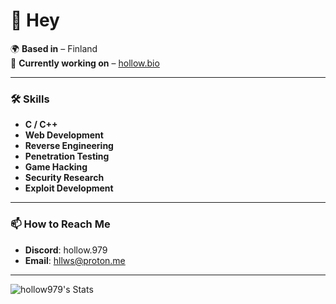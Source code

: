 # 👋 Hey

🌍 **Based in** – Finland  
🚀 **Currently working on** – [hollow.bio](https://hollow.bio)

---

### 🛠 Skills
- **C / C++**
- **Web Development**
- **Reverse Engineering**
- **Penetration Testing**
- **Game Hacking**
- **Security Research**
- **Exploit Development**
---

### 📫 How to Reach Me
- **Discord**: hollow.979
- **Email**: [hllws@proton.me](mailto:hllws@proton.me)
---

![hollow979's Stats](https://github-readme-stats.vercel.app/api?username=hollow979&theme=midnight-purple&show_icons=true&hide_border=true&count_private=true)

